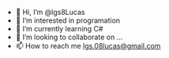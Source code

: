 - 👋 Hi, I’m @lgs8Lucas
- 👀 I’m interested in programation
- 🌱 I’m currently learning C#
- 💞️ I’m looking to collaborate on ...
- 📫 How to reach me lgs.08lucas@gmail.com

<!---
lgs8Lucas/lgs8Lucas is a ✨ special ✨ repository because its `README.md` (this file) appears on your GitHub profile.
You can click the Preview link to take a look at your changes.
--->
